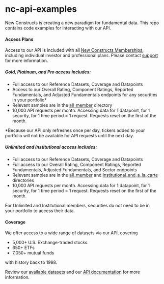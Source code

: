 # nc-api-examples

New Constructs is creating a new paradigm for fundamental data. This repo contains code examples for interacting with our API.

#### Access Plans
Access to our API is included with all [New Constructs Memberships](https://www.newconstructs.com/membership/), including individual investor and professional plans. Please contact [support](support@newconstructs.com) for more information.

##### Gold, Platinum, and Pro access includes:

* Full access to our Reference Datasets, Coverage and Datapoints
* Access to our Overall Rating, Component Ratings, Reported Fundamentals, and Adjusted Fundamentals endpoints for any securities in your portfolio*
* Relevant samples are in the [all_member](https://github.com/newconstructs-code-samples/nc-api-examples/tree/master/python/all_member) directory
* 10,000 API requests per month. Accessing data for 1 datapoint, for 1 security, for 1 time period = 1 request. Requests reset on the first of the month.

*Because our API only refreshes once per day, tickers added to your portfolio will not be available for API requests until the next day.

##### Unlimited and Institutional access includes:

* Full access to our Reference Datasets, Coverage and Datapoints
* Full access to our Overall Rating, Component Ratings, Reported Fundamentals, Adjusted Fundamentals, and Sector endpoints
* Relevant samples are in the [all_member](https://github.com/newconstructs-code-samples/nc-api-examples/tree/master/python/all_member) and [institutional_and_a_la_carte](https://github.com/newconstructs-code-samples/nc-api-examples/tree/master/python/institutional_and_a_la_carte) directories
* 10,000 API requests per month. Accessing data for 1 datapoint, for 1 security, for 1 time period = 1 request. Requests reset on the first of the month.

For Unlimited and Institutional members, securities do not need to be in your portfolio to access their data.

#### Coverage
We offer access to a wide range of datasets via our API, covering

* 5,000+ U.S. Exchange-traded stocks
* 650+ ETFs
* 7,050+ mutual funds

with history back to 1998.

Review our [available datasets](https://www.newconstructs.com/data/) and our [API documentation](https://client.newconstructs.com/nc/documentation/api.htm) for more information.
